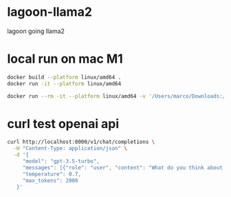 # lagoon-llama2
lagoon going llama2

# local run on mac M1
```sh
docker build --platform linux/amd64 .
docker run -it --platform linux/amd64
```

```sh
docker run --rm -it --platform linux/amd64 -v '/Users/marco/Downloads:/data' -p '8000:8000' $(docker build --platform linux/amd64 -q .)
```

# curl test openai api

```sh
curl http://localhost:8000/v1/chat/completions \
  -H "Content-Type: application/json" \
  -d '{
     "model": "gpt-3.5-turbo",
     "messages": [{"role": "user", "content": "What do you think about when nobody is watching?"}],
     "temperature": 0.7,
     "max_tokens": 2000
   }'
```